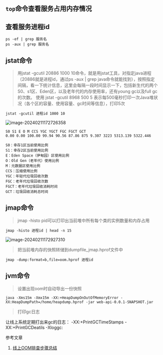 ## `top`命令查看服务占用内存情况

## 查看服务进程id

```
ps -ef | grep 服务名 
ps -aux | grep 服务名
```

## jstat命令

> 用jstat -gcutil 20886 1000 10命令，就是用jstat工具，对指定java进程（20886就是进程id，通过ps -aux | grep java命令就能找到），按照指定间隔，看一下统计信息，这里会每隔一段时间显示一下，包括新生代的两个S0、s1区、Eden区，以及老年代的内存使用率，还有young gc以及full gc的次数。
> 使用 jstat -gcutil 8968 500 5 表示每500毫秒打印一次Java堆状况（各个区的容量、使用容量、gc时间等信息），打印5次

```shell
jstat -gcutil 进程id 1000 10
```

![image-20240211172726358](https://chunhui-a.oss-cn-nanjing.aliyuncs.com/typora/img/image-20240211172726358.png)

```
S0 S1 E O M CCS YGC YGCT FGC FGCT GCT
0.00 0.00 100.00 99.94 90.56 87.86 875 9.307 3223 5313.139 5322.446

S0：幸存1区当前使用比例
S1：幸存2区当前使用比例
E：Eden Space（伊甸园）区使用比例
O：Old Gen（老年代）使用比例
M：元数据区使用比例
CCS：压缩使用比例
YGC：年轻代垃圾回收次数
FGC：老年代垃圾回收次数
FGCT：老年代垃圾回收消耗时间
GCT：垃圾回收消耗总时间
```

## jmap命令

> jmap -histo pid可以打印出当前堆中所有每个类的实例数量和内存占用

```
jmap -histo 进程id | head -n 15
```

![image-20240211172927310](https://chunhui-a.oss-cn-nanjing.aliyuncs.com/typora/img/image-20240211172927310.png)

> 把当前堆内存的快照转储到dumpfile_jmap.hprof文件中

```
jmap -dump:format=b,file=oom.hprof 进程id
```

## jvm命令

> 设置出现oom时自动导出一份快照

```shell
java -Xms15m -Xmx15m -XX:+HeapDumpOnOutOfMemoryError -XX:HeapDumpPath=/home/heapdump.hprof -jar web-api-0.0.1-SNAPSHOT.jar
```

> 打印gc日志

让线上系统定期打出来gc的日志：
-XX:+PrintGCTimeStamps
-XX:+PrintGCDeatils
-Xloggc:<filename>

参考文章

1. [线上OOM排查步骤总结](https://www.cnblogs.com/jelly12345/p/15007745.html)
